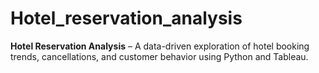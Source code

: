 # Hotel_reservation_analysis
**Hotel Reservation Analysis** – A data-driven exploration of hotel booking trends, cancellations, and customer behavior using Python and Tableau.
